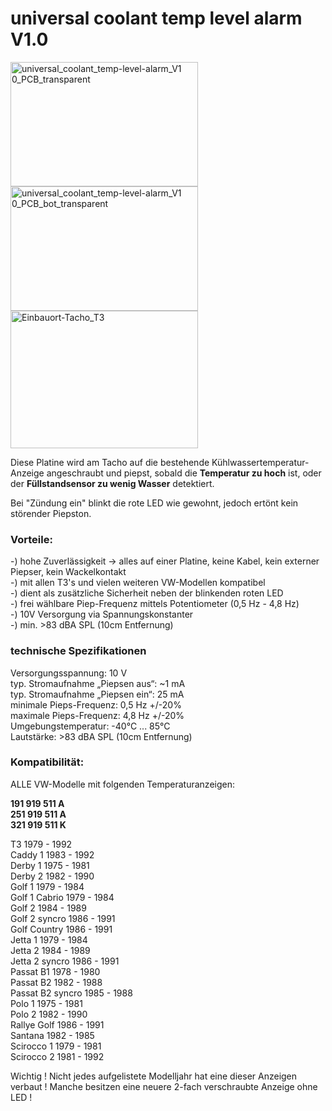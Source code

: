 # universal coolant temp level alarm V1.0

<img width="300" height="199" alt="universal_coolant_temp-level-alarm_V1 0_PCB_transparent" src="https://github.com/user-attachments/assets/d708d577-253d-436f-bdd1-1b101441ebc7" />
<img width="300" height="199" alt="universal_coolant_temp-level-alarm_V1 0_PCB_bot_transparent" src="https://github.com/user-attachments/assets/658f95db-acf7-4bce-a794-9d8946cb4a05" />
<img width="300" height="220" alt="Einbauort-Tacho_T3" src="https://github.com/user-attachments/assets/8dbceeb7-8955-472c-a38b-0bedd4804ffb" />

Diese Platine wird am Tacho auf die bestehende Kühlwassertemperatur-Anzeige angeschraubt und piepst, sobald die **Temperatur zu hoch** ist, oder der **Füllstandsensor zu wenig Wasser** detektiert.

Bei "Zündung ein" blinkt die rote LED wie gewohnt, jedoch ertönt kein störender Piepston.

### Vorteile:

-) hohe Zuverlässigkeit -> alles auf einer Platine, keine Kabel, kein externer Piepser, kein Wackelkontakt  
-) mit allen T3's und vielen weiteren VW-Modellen kompatibel  
-) dient als zusätzliche Sicherheit neben der blinkenden roten LED  
-) frei wählbare Piep-Frequenz mittels Potentiometer (0,5 Hz - 4,8 Hz)  
-) 10V Versorgung via Spannungskonstanter  
-) min. >83 dBA SPL (10cm Entfernung)  

### technische Spezifikationen

Versorgungsspannung: 10 V  
typ. Stromaufnahme „Piepsen aus“: ~1 mA  
typ. Stromaufnahme „Piepsen ein“: 25 mA  
minimale Pieps-Frequenz: 0,5 Hz +/-20%  
maximale Pieps-Frequenz: 4,8 Hz +/-20%  
Umgebungstemperatur: -40°C ... 85°C  
Lautstärke: >83 dBA SPL (10cm Entfernung)  

### Kompatibilität:
ALLE VW-Modelle mit folgenden Temperaturanzeigen:

**191 919 511 A**  
**251 919 511 A**  
**321 919 511 K**  

T3 1979 - 1992  
Caddy 1 1983 - 1992  
Derby 1 1975 - 1981  
Derby 2 1982 - 1990  
Golf 1 1979 - 1984  
Golf 1 Cabrio 1979 - 1984  
Golf 2 1984 - 1989  
Golf 2 syncro 1986 - 1991  
Golf Country 1986 - 1991  
Jetta 1 1979 - 1984  
Jetta 2 1984 - 1989  
Jetta 2 syncro 1986 - 1991  
Passat B1 1978 - 1980  
Passat B2 1982 - 1988  
Passat B2 syncro 1985 - 1988  
Polo 1 1975 - 1981  
Polo 2 1982 - 1990  
Rallye Golf 1986 - 1991  
Santana 1982 - 1985  
Scirocco 1 1979 - 1981  
Scirocco 2 1981 - 1992  

Wichtig ! Nicht jedes aufgelistete Modelljahr hat eine dieser Anzeigen verbaut ! Manche besitzen eine neuere 2-fach verschraubte Anzeige ohne LED !
